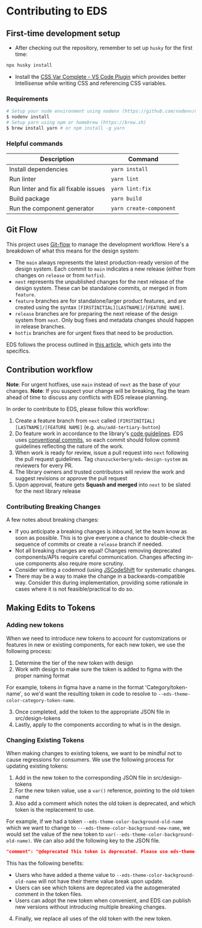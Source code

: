 # Contributing to EDS

## First-time development setup

- After checking out the repository, remember to set up `husky` for the first time:

```sh
npx husky install
```

- Install the [CSS Var Complete - VS Code Plugin](https://marketplace.visualstudio.com/items?itemName=phoenisx.cssvar) which provides better Intellisense while writing CSS and referencing CSS variables.

### Requirements

```bash
# Setup your node environment using nodenv (https://github.com/nodenv/nodenv)
$ nodenv install
# Setup yarn using npm or homebrew (https://brew.sh)
$ brew install yarn # or npm install -g yarn
```

### Helpful commands

| Description                           | Command                 |
| ------------------------------------- | ----------------------- |
| Install dependencies                  | `yarn install`          |
| Run linter                            | `yarn lint`             |
| Run linter and fix all fixable issues | `yarn lint:fix`         |
| Build package                         | `yarn build`            |
| Run the component generator           | `yarn create-component` |

## Git Flow

This project uses [Git-flow](https://nvie.com/posts/a-successful-git-branching-model/) to manage the development workflow. Here's a breakdown of what this means for the design system:

- The `main` always represents the latest production-ready version of the design system. Each commit to `main` indicates a new release (either from changes on `release` or from `hotfix`).
- `next` represents the unpublished changes for the next release of the design system. These can be standalone commits, or merged in from `feature`.
- `feature` branches are for standalone/larger product features, and are created using the syntax `[FIRSTINITIAL][LASTNAME]/[FEATURE NAME]`.
- `release` branches are for preparing the next release of the design system from `next`. Only bug fixes and metadata changes should happen in release branches.
- `hotfix` branches are for urgent fixes that need to be production.

EDS follows the process outlined in [this article](https://nvie.com/posts/a-successful-git-branching-model/), which gets into the specifics.

## Contribution workflow

**Note**: For urgent hotfixes, use `main` instead of `next` as the base of your changes.
**Note**: If you suspect your change will be breaking, flag the team ahead of time to discuss any conflicts with EDS release planning.

In order to contribute to EDS, please follow this workflow:

1. Create a feature branch from `next` called `[FIRSTINITIAL][LASTNAME]/[FEATURE NAME]` (e.g. `ahu/add-tertiary-button`)
2. Do feature work in accordance to the library's [code guidelines](./CODE_GUIDELINES.md). EDS uses [conventional commits](https://www.conventionalcommits.org/en/v1.0.0/), so each commit should follow commit guidelines reflecting the nature of the work.
3. When work is ready for review, issue a pull request into `next` following the pull request guidelines. Tag `chanzuckerberg/edu-design-system` as reviewers for every PR.
4. The library owners and trusted contributors will review the work and suggest revisions or approve the pull request
5. Upon approval, feature gets **Squash and merged** into `next` to be slated for the next library release

### Contributing Breaking Changes

A few notes about breaking changes:

- If you anticipate a breaking changes is inbound, let the team know as soon as possible. This is to give everyone a chance to double-check the sequence of commits or create a `release` branch if needed.
- Not all breaking changes are equal! Changes removing deprecated components/APIs require careful communication. Changes affecting in-use components also require more scrutiny.
- Consider writing a codemod (using [JSCodeShift](https://github.com/facebook/jscodeshift) for systematic changes.
- There may be a way to make the change in a backwards-compatible way. Consider this during implementation, providing some rationale in cases where it is not feasible/practical to do so.

## Making Edits to Tokens

### Adding new tokens

When we need to introduce new tokens to account for customizations or features in new or existing components, for each new token, we use the following process:

1. Determine the tier of the new token with design
2. Work with design to make sure the token is added to figma with the proper naming format

For example, tokens in figma have a name in the format 'Category/token-name', so we'd want the resulting token in code to resolve to `--eds-theme-color-category-token-name`.

3. Once completed, add the token to the appropriate JSON file in src/design-tokens
4. Lastly, apply to the components according to what is in the design.

### Changing Existing Tokens

When making changes to existing tokens, we want to be mindful not to cause regressions for consumers. We use the following process for updating existing tokens:

1. Add in the new token to the corresponding JSON file in src/design-tokens
2. For the new token value, use a `var()` reference, pointing to the old token name
3. Also add a comment which notes the old token is deprecated, and which token is the replacement to use.

For example, if we had a token `--eds-theme-color-background-old-name` which we want to change to `---eds-theme-color-background-new-name`, we would set the value of the new token to `var(--eds-theme-color-background-old-name)`. We can also add the following key to the JSON file.

```json
"comment": "@deprecated This token is deprecated. Please use eds-theme-color-new-name instead."
```

This has the following benefits:

- Users who have added a theme value to `--eds-theme-color-background-old-name` will not have their theme value break upon update.
- Users can see which tokens are deprecated via the autogenerated comment in the token files.
- Users can adopt the new token when convenient, and EDS can publish new versions without introducing multiple breaking changes.

4. Finally, we replace all uses of the old token with the new token.
